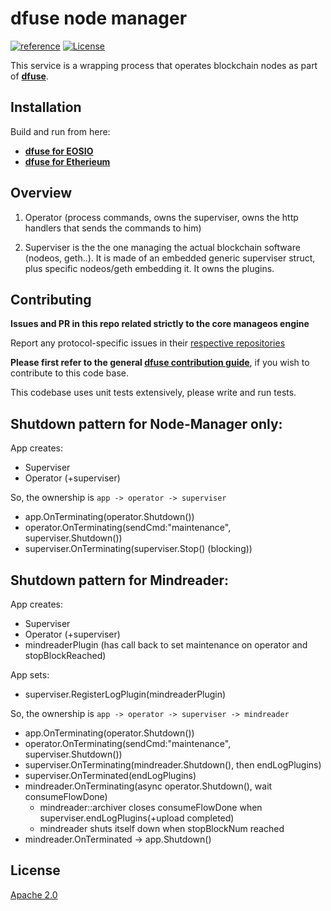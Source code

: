 # dfuse node manager
[![reference](https://img.shields.io/badge/godoc-reference-5272B4.svg?style=flat-square)](https://pkg.go.dev/github.com/dfuse-io/manageos)
[![License](https://img.shields.io/badge/License-Apache%202.0-blue.svg)](https://opensource.org/licenses/Apache-2.0)

This service is a wrapping process that operates blockchain nodes as part of **[dfuse](https://github.com/dfuse-io/dfuse)**.

## Installation

Build and run from here:

* [**dfuse for EOSIO**](https://github.com/dfuse-io/dfuse-eosio)
* [**dfuse for Etherieum**](https://github.com/dfuse-io/dfuse-ethereum)

## Overview

1) Operator (process commands, owns the superviser, owns the http handlers that sends the commands to him)

2) Superviser is the the one managing the actual blockchain software (nodeos, geth..). It is made of an embedded generic superviser struct, plus specific nodeos/geth embedding it. It owns the plugins.


## Contributing

**Issues and PR in this repo related strictly to the core manageos engine**

Report any protocol-specific issues in their
[respective repositories](https://github.com/dfuse-io/dfuse#protocols)

**Please first refer to the general
[dfuse contribution guide](https://github.com/dfuse-io/dfuse/blob/master/CONTRIBUTING.md)**,
if you wish to contribute to this code base.

This codebase uses unit tests extensively, please write and run tests.


## Shutdown pattern for Node-Manager only:
App creates:
  * Superviser
  * Operator (+superviser)

So, the ownership is `app -> operator -> superviser`
  * app.OnTerminating(operator.Shutdown())
  * operator.OnTerminating(sendCmd:"maintenance", superviser.Shutdown())
  * superviser.OnTerminating(superviser.Stop() (blocking))

## Shutdown pattern for Mindreader:

App creates:
  * Superviser
  * Operator (+superviser)
  * mindreaderPlugin (has call back to set maintenance on operator and stopBlockReached)

App sets:
  * superviser.RegisterLogPlugin(mindreaderPlugin)

So, the ownership is `app -> operator -> superviser -> mindreader`
  * app.OnTerminating(operator.Shutdown())
  * operator.OnTerminating(sendCmd:"maintenance", superviser.Shutdown())
  * superviser.OnTerminating(mindreader.Shutdown(), then endLogPlugins)
  * superviser.OnTerminated(endLogPlugins)
  * mindreader.OnTerminating(async operator.Shutdown(), wait consumeFlowDone)
    * mindreader::archiver closes consumeFlowDone when superviser.endLogPlugins(+upload completed)
    * mindreader shuts itself down when stopBlockNum reached
  * mindreader.OnTerminated -> app.Shutdown()

## License

[Apache 2.0](LICENSE)

